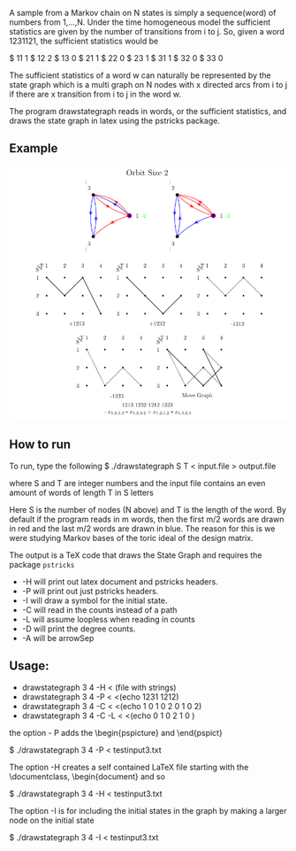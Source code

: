 A sample from a Markov chain on N states is simply a sequence(word) of numbers
from 1,...,N. Under the time homogeneous model the sufficient statistics are
given by the number of transitions from i to j. So, given a word 1231121, the
sufficient statistics would be

$ 11  1
$ 12  2
$ 13  0
$ 21  1
$ 22  0
$ 23  1
$ 31  1
$ 32  0
$ 33  0


The sufficient statistics of a word w can naturally be represented by the state
graph which is a multi graph on N nodes with x directed arcs from i to j if
there are x transition from i to j in the word w.


The program drawstategraph reads in words, or the sufficient statistics, and
draws the state graph in latex using the pstricks package.

## Example
![](https://github.com/dchaws/DrawStateMoveGraphs/raw/master/StateMoveGraphEx.png)

## How to run
To run, type the following 
	$ ./drawstategraph S T < input.file  > output.file

 where S and T are integer numbers and the input file
 contains an even amount of words of length T in S letters

 Here S is the number of nodes (N above) and T is the length of the word. By
 default if the program reads in m words, then the first m/2 words are drawn in
 red and the last m/2 words are drawn in blue. The reason for this is we were
 studying Markov bases of the toric ideal of the design matrix. 
 
 The output is a TeX code that draws the State Graph
 and requires the package `pstricks`

*   -H will print out latex document and pstricks headers.
*   -P will print out just pstricks headers.
*   -I will draw a symbol for the initial state.
*   -C will read in the counts instead of a path
*   -L will assume loopless when reading in counts
*   -D will print the degree counts.
*   -A <num> will be arrowSep

##  Usage: 
*    drawstategraph 3 4 -H < (file with strings)
*    drawstategraph 3 4 -P < <(echo 1231 1212) 
*    drawstategraph 3 4 -C < <(echo 1 0 1 0 2 0 1 0 2)
*    drawstategraph 3 4 -C -L < <(echo 0 1 0 2 1 0 )


 the option - P adds the \begin{pspicture} and \end{pspict}


$   ./drawstategraph 3 4 -P < testinput3.txt


 The option -H creates a self contained LaTeX file
 starting with the \documentclass, \begin{document} and so


$ ./drawstategraph 3 4 -H < testinput3.txt


 The option -I is for including the initial states in the graph
 by making a larger node on the initial state

$ ./drawstategraph 3 4 -I < testinput3.txt


